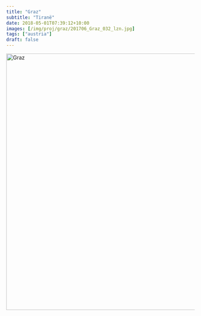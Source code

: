 ```yaml
---
title: "Graz"
subtitle: "Tiranë"
date: 2018-05-01T07:39:12+10:00
images: [/img/proj/graz/201706_Graz_032_lzn.jpg]
tags: ["austria"]
draft: false
---
```


<a data-flickr-embed="true" data-header="true" data-footer="true"  href="https://www.flickr.com/photos/144447981@N03/albums/72157701993251382" title="Graz"><img src="https://farm5.staticflickr.com/4863/45664027495_47c69594a6_o.jpg" width="1024" height="683" alt="Graz"></a><script async src="//embedr.flickr.com/assets/client-code.js" charset="utf-8"></script>
